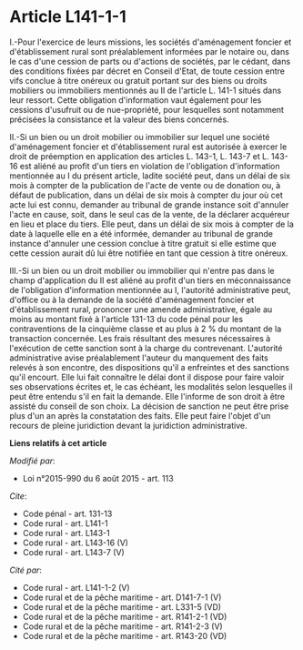 # Article L141-1-1

I.-Pour l'exercice de leurs missions, les sociétés d'aménagement foncier et d'établissement rural sont préalablement
informées par le notaire ou, dans le cas d'une cession de parts ou d'actions de sociétés, par le cédant, dans des conditions
fixées par décret en Conseil d'Etat, de toute cession entre vifs conclue à titre onéreux ou gratuit portant sur des biens ou
droits mobiliers ou immobiliers mentionnés au II de l'article L. 141-1 situés dans leur ressort. Cette obligation
d'information vaut également pour les cessions d'usufruit ou de nue-propriété, pour lesquelles sont notamment précisées la
consistance et la valeur des biens concernés. 

II.-Si un bien ou un droit mobilier ou immobilier sur lequel une société d'aménagement foncier et d'établissement rural est
autorisée à exercer le droit de préemption en application des articles L. 143-1, L. 143-7 et L. 143-16 est aliéné au profit
d'un tiers en violation de l'obligation d'information mentionnée au I du présent article, ladite société peut, dans un délai
de six mois à compter de la publication de l'acte de vente ou de donation ou, à défaut de publication, dans un délai de six
mois à compter du jour où cet acte lui est connu, demander au tribunal de grande instance soit d'annuler l'acte en cause,
soit, dans le seul cas de la vente, de la déclarer acquéreur en lieu et place du tiers. Elle peut, dans un délai de six mois
à compter de la date à laquelle elle en a été informée, demander au tribunal de grande instance d'annuler une cession conclue
à titre gratuit si elle estime que cette cession aurait dû lui être notifiée en tant que cession à titre onéreux. 

III.-Si un bien ou un droit mobilier ou immobilier qui n'entre pas dans le champ d'application du II est aliéné au profit
d'un tiers en méconnaissance de l'obligation d'information mentionnée au I, l'autorité administrative peut, d'office ou à la
demande de la société d'aménagement foncier et d'établissement rural, prononcer une amende administrative, égale au moins au
montant fixé à l'article 131-13 du code pénal pour les contraventions de la cinquième classe et au plus à 2 % du montant de
la transaction concernée. Les frais résultant des mesures nécessaires à l'exécution de cette sanction sont à la charge du
contrevenant. L'autorité administrative avise préalablement l'auteur du manquement des faits relevés à son encontre, des
dispositions qu'il a enfreintes et des sanctions qu'il encourt. Elle lui fait connaître le délai dont il dispose pour faire
valoir ses observations écrites et, le cas échéant, les modalités selon lesquelles il peut être entendu s'il en fait la
demande. Elle l'informe de son droit à être assisté du conseil de son choix. La décision de sanction ne peut être prise plus
d'un an après la constatation des faits. Elle peut faire l'objet d'un recours de pleine juridiction devant la juridiction
administrative.

**Liens relatifs à cet article**

_Modifié par_:

  - Loi n°2015-990 du 6 août 2015 - art. 113

_Cite_:

  - Code pénal - art. 131-13
  - Code rural - art. L141-1
  - Code rural - art. L143-1
  - Code rural - art. L143-16 (V)
  - Code rural - art. L143-7 (V)

_Cité par_:

  - Code rural - art. L141-1-2 (V)
  - Code rural et de la pêche maritime - art. D141-7-1 (V)
  - Code rural et de la pêche maritime - art. L331-5 (VD)
  - Code rural et de la pêche maritime - art. R141-2-1 (VD)
  - Code rural et de la pêche maritime - art. R141-2-3 (V)
  - Code rural et de la pêche maritime - art. R143-20 (VD)
